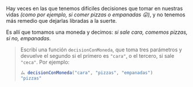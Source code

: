 Hay veces en las que tenemos difíciles decisiones que tomar en nuestras vidas _(como por ejemplo, si comer pizzas o empanadas :stuck_out_tongue:)_, y no tenemos más remedio que dejarlas libradas a la suerte. 

Es allí que tomamos una moneda y decimos: _si sale cara, comemos pizzas, si no, empanadas_. 

> Escribí una función `decisionConMoneda`, que toma tres parámetros y devuelve el segundo si el primero es `"cara"`, o el tercero, si sale `"ceca"`. Por ejemplo: 
> 
> ```javascript
> ム decisionConMoneda("cara", "pizzas", "empanadas")
> "pizzas"
> ```